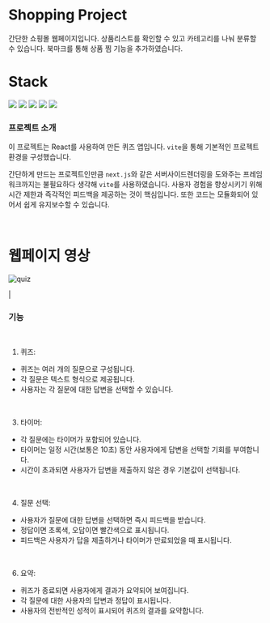 
# Shopping Project

간단한 쇼핑몰 웹페이지입니다. 상품리스트를 확인할 수 있고 카테고리를 나눠 분류할 수 있습니다. 북마크를 통해 상품 찜 기능을 추가하였습니다.

# Stack



 <img src="https://img.shields.io/badge/npm-2C8EBB?style=for-the-badge&logo=yarn&logoColor=white">


 <img src="https://img.shields.io/badge/react-61DAFB?style=for-the-badge&logo=react&logoColor=white">

 <img src="https://img.shields.io/badge/vite-646CFF?style=for-the-badge&logo=vite&logoColor=white">


 <img src="https://img.shields.io/badge/eslint-4B32C3?style=for-the-badge&logo=eslint&logoColor=white">

 <img src="https://img.shields.io/badge/prettier-F7B93E?style=for-the-badge&logo=prettier&logoColor=white">



<br>

### 프로젝트 소개

이 프로젝트는 React를 사용하여 만든 퀴즈 앱입니다. 
`vite`을 통해 기본적인 프로젝트 환경을 구성했습니다.

간단하게 만드는 프로젝트인만큼 `next.js`와 같은 서버사이드렌더링을 도와주는 프레임워크까지는 불필요하다 생각해 `vite`를 사용하였습니다.
사용자 경험을 향상시키기 위해 시간 제한과 즉각적인 피드백을 제공하는 것이 핵심입니다. 또한 코드는 모듈화되어 있어서 쉽게 유지보수할 수 있습니다.



<br>

# 웹페이지 영상
![quiz](https://github.com/jungo0/Shopping-Project/assets/81670100/e0a3b8d5-012c-42b7-9b13-c97326cea21e)

|

### 기능
<br>

1. 퀴즈:
   
- 퀴즈는 여러 개의 질문으로 구성됩니다.
- 각 질문은 텍스트 형식으로 제공됩니다.
- 사용자는 각 질문에 대한 답변을 선택할 수 있습니다.
<br>

3. 타이머:
   
- 각 질문에는 타이머가 포함되어 있습니다.
- 타이머는 일정 시간(보통은 10초) 동안 사용자에게 답변을 선택할 기회를 부여합니다.
- 시간이 초과되면 사용자가 답변을 제출하지 않은 경우 기본값이 선택됩니다.
<br>

4. 질문 선택:
   
- 사용자가 질문에 대한 답변을 선택하면 즉시 피드백을 받습니다.
- 정답이면 초록색, 오답이면 빨간색으로 표시됩니다.
- 피드백은 사용자가 답을 제출하거나 타이머가 만료되었을 때 표시됩니다.
<br>

6. 요약:
   
- 퀴즈가 종료되면 사용자에게 결과가 요약되어 보여집니다.
- 각 질문에 대한 사용자의 답변과 정답이 표시됩니다.
- 사용자의 전반적인 성적이 표시되어 퀴즈의 결과를 요약합니다.


